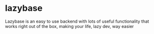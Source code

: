# lazybase
Lazybase is an easy to use backend with lots of useful functionality that works right out of the box, making your life, lazy dev, way easier
